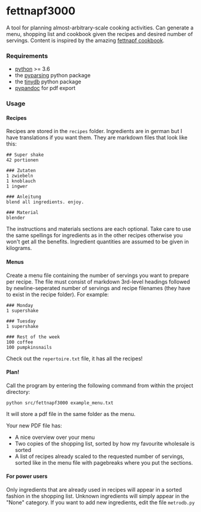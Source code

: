 # fettnapf3000

A tool for planning almost-arbitrary-scale cooking activities. Can generate a menu, shopping list and cookbook given the recipes and desired number of servings. Content is inspired by the amazing [fettnapf cookbook](https://food4action.noblogs.org/fettnapf/).

### Requirements
- [python](https://www.python.org/) >= 3.6
- the [pyparsing](https://pypi.org/project/pyparsing/) python package
- the [tinydb](https://pypi.org/project/tinydb/) python package
- [pypandoc](https://pypi.org/project/pypandoc/) for pdf export

### Usage
#### Recipes
Recipes are stored in the `recipes` folder. Ingredients are in german but I have translations if you want them. They are markdown files that look like this:
```
## Super shake
42 portionen

### Zutaten
1 zwiebeln
1 knoblauch
1 ingwer

### Anleitung
blend all ingredients. enjoy.

### Material
blender
```
The instructions and materials sections are each optional. Take care to use the same spellings for ingredients as in the other recipes otherwise you won't get all the benefits. Ingredient quantities are assumed to be given in kilograms.

#### Menus
Create a menu file containing the number of servings you want to prepare per recipe. The file must consist of markdown 3rd-level headings followed by newline-seperated number of servings and recipe filenames (they have to exist in the recipe folder). For example:
```
### Monday
1 supershake

### Tuesday
1 supershake

### Rest of the week
100 coffee
100 pumpkinsnails
```
Check out the `repertoire.txt` file, it has all the recipes!

#### Plan!
Call the program by entering the following command from within the project directory:
```
python src/fettnapf3000 example_menu.txt
```
It will store a pdf file in the same folder as the menu.

Your new PDF file has:
- A nice overview over your menu
- Two copies of the shopping list, sorted by how my favourite wholesale is sorted
- A list of recipes already scaled to the requested number of servings, sorted like in the menu file with pagebreaks where you put the sections.


#### For power users
Only ingredients that are already used in recipes will appear in a sorted fashion in the shopping list. Unknown ingredients will simply appear in the "None" category. If you want to add new ingredients, edit the file `metrodb.py`
